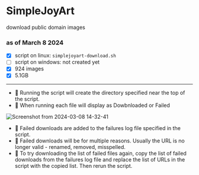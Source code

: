 # SimpleJoyArt
download public domain images

### as of March 8 2024
- [X] script on linux: `simplejoyart-download.sh`
- [ ] script on windows: not created yet
- [X] 924 images
- [X] 5.1GB
---


- :blue_book: Running the script will create the directory specified near the top of the script.
- :orange_book: When running each file will display as Dowbnloaded or Failed

![Screenshot from 2024-03-08 14-32-41](https://github.com/chansizzle/SimpleJoyArt/assets/14916599/b1507630-e2b3-4578-a3ca-132e00a000db)

- :notebook: Failed downloads are added to the failures log file specified in the script.
- :closed_book: Failed downloads will be for multiple reasons. Usually the URL is no longer valid - renamed, removed, misspelled.
- :notebook_with_decorative_cover: To try downloading the list of failed files again, copy the list of failed downloads from the failures log file and replace the list of URLs in the script with the copied list. Then rerun the script.
